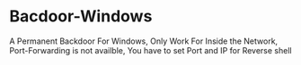 # Bacdoor-Windows
A Permanent Backdoor For Windows,
Only Work For Inside the Network, 
Port-Forwarding is not availble,
You have to set Port and IP for Reverse shell



